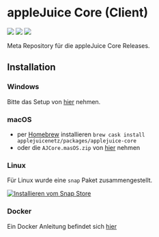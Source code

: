 # appleJuice Core (Client)

![](https://img.shields.io/github/v/release/applejuicenetz/core)
![](https://img.shields.io/github/downloads/applejuicenetz/core/total)
![](https://github.com/applejuicenetz/core/workflows/docker/badge.svg)

Meta Repository für die appleJuice Core Releases.

## Installation

### Windows

Bitte das Setup von [hier](https://github.com/applejuicenetz/setup/releases) nehmen.

### macOS

- per [Homebrew](https://brew.sh) installieren `brew cask install applejuicenetz/packages/applejuice-core`
- oder die `AJCore.masOS.zip` von [hier](https://github.com/applejuicenetz/core/releases) nehmen


### Linux

Für Linux wurde eine `snap` Paket zusammengestellt.

[![Installieren vom Snap Store](https://snapcraft.io/static/images/badges/de/snap-store-white.svg)](https://snapcraft.io/applejuice-core)


### Docker

Ein Docker Anleitung befindet sich [hier](./docker/)

